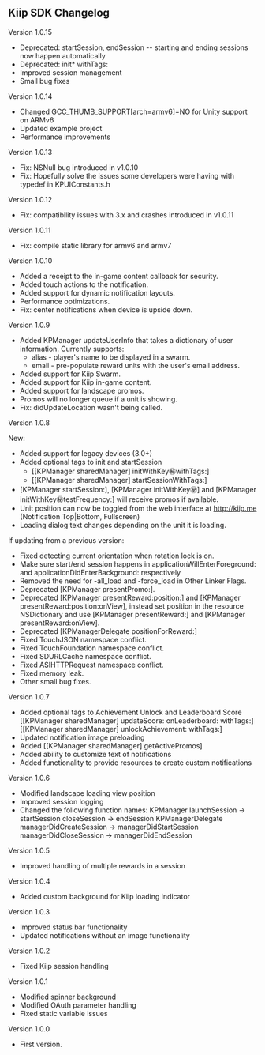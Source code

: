 ## Kiip SDK Changelog

Version 1.0.15

* Deprecated: startSession, endSession -- starting and ending sessions now happen automatically
* Deprecated: init* withTags:
* Improved session management
* Small bug fixes

Version 1.0.14

* Changed GCC_THUMB_SUPPORT[arch=armv6]=NO for Unity support on ARMv6
* Updated example project
* Performance improvements

Version 1.0.13

* Fix: NSNull bug introduced in v1.0.10
* Fix: Hopefully solve the issues some developers were having with typedef in KPUIConstants.h

Version 1.0.12

* Fix: compatibility issues with 3.x and crashes introduced in v1.0.11

Version 1.0.11

* Fix: compile static library for armv6 and armv7

Version 1.0.10

* Added a receipt to the in-game content callback for security.
* Added touch actions to the notification.
* Added support for dynamic notification layouts.
* Performance optimizations.
* Fix: center notifications when device is upside down.

Version 1.0.9

* Added KPManager updateUserInfo that takes a dictionary of user information. Currently supports:
    * alias - player's name to be displayed in a swarm.
    * email - pre-populate reward units with the user's email address.
* Added support for Kiip Swarm.
* Added support for Kiip in-game content.
* Added support for landscape promos.
* Promos will no longer queue if a unit is showing.
* Fix: didUpdateLocation wasn't being called.

Version 1.0.8

New:

* Added support for legacy devices (3.0+)
* Added optional tags to init and startSession
	- [[KPManager sharedManager] initWithKey:secret:withTags:]
	- [[KPManager sharedManager] startSessionWithTags:]
* [KPManager startSession:], [KPManager initWithKey:secret:] and [KPManager initWithKey:secret:testFrequency:] will receive promos if available.
* Unit position can now be toggled from the web interface at http://kiip.me (Notification Top|Bottom, Fullscreen)
* Loading dialog text changes depending on the unit it is loading.

If updating from a previous version:

* Fixed detecting current orientation when rotation lock is on.
* Make sure start/end session happens in applicationWillEnterForeground: and applicationDidEnterBackground: respectively
* Removed the need for -all_load and -force_load in Other Linker Flags.
* Deprecated [KPManager presentPromo:].
* Deprecated [KPManager presentReward:position:] and [KPManager presentReward:position:onView], instead set position in the resource NSDictionary and use [KPManager presentReward:] and [KPManager presentReward:onView].
* Deprecated [KPManagerDelegate positionForReward:]
* Fixed TouchJSON namespace conflict.
* Fixed TouchFoundation namespace conflict.
* Fixed SDURLCache namespace conflict.
* Fixed ASIHTTPRequest namespace conflict.
* Fixed memory leak.
* Other small bug fixes.

Version 1.0.7

* Added optional tags to Achievement Unlock and Leaderboard Score
    [[KPManager sharedManager] updateScore: onLeaderboard: withTags:]
    [[KPManager sharedManager] unlockAchievement: withTags:]
* Updated notification image preloading
* Added [[KPManager sharedManager] getActivePromos]
* Added ability to customize text of notifications
* Added functionality to provide resources to create custom notifications

Version 1.0.6

* Modified landscape loading view position
* Improved session logging
* Changed the following function names:
    KPManager
        launchSession           -> startSession
        closeSession            -> endSession
    KPManagerDelegate
        managerDidCreateSession -> managerDidStartSession
        managerDidCloseSession  -> managerDidEndSession

Version 1.0.5

* Improved handling of multiple rewards in a session

Version 1.0.4

* Added custom background for Kiip loading indicator

Version 1.0.3

* Improved status bar functionality
* Updated notifications without an image functionality

Version 1.0.2

* Fixed Kiip session handling

Version 1.0.1

* Modified spinner background
* Modified OAuth parameter handling
* Fixed static variable issues

Version 1.0.0

* First version.